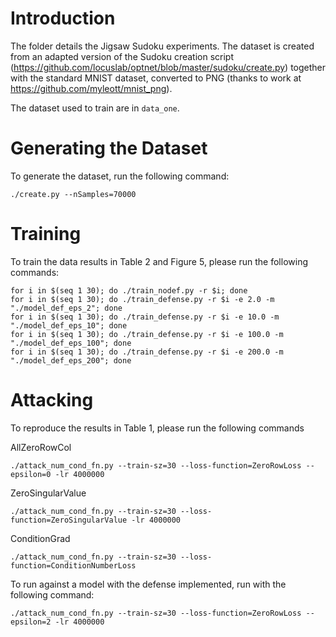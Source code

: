 # Introduction

The folder details the Jigsaw Sudoku experiments. The dataset is created from an adapted version of the Sudoku creation script (https://github.com/locuslab/optnet/blob/master/sudoku/create.py) together with the standard MNIST dataset, converted to PNG (thanks to work at https://github.com/myleott/mnist_png).


The dataset used to train are in `data_one`.

# Generating the Dataset

To generate the dataset, run the following command:

```
./create.py --nSamples=70000
```

# Training

To train the data results in Table 2 and Figure 5, please run the following commands:

```
for i in $(seq 1 30); do ./train_nodef.py -r $i; done
for i in $(seq 1 30); do ./train_defense.py -r $i -e 2.0 -m "./model_def_eps_2"; done
for i in $(seq 1 30); do ./train_defense.py -r $i -e 10.0 -m "./model_def_eps_10"; done
for i in $(seq 1 30); do ./train_defense.py -r $i -e 100.0 -m "./model_def_eps_100"; done
for i in $(seq 1 30); do ./train_defense.py -r $i -e 200.0 -m "./model_def_eps_200"; done
```

# Attacking

To reproduce the results in Table 1, please run the following commands

AllZeroRowCol
```
./attack_num_cond_fn.py --train-sz=30 --loss-function=ZeroRowLoss --epsilon=0 -lr 4000000
```

ZeroSingularValue
```
./attack_num_cond_fn.py --train-sz=30 --loss-function=ZeroSingularValue -lr 4000000
```

ConditionGrad
```
./attack_num_cond_fn.py --train-sz=30 --loss-function=ConditionNumberLoss
```

To run against a model with the defense implemented, run with the following command:

```
./attack_num_cond_fn.py --train-sz=30 --loss-function=ZeroRowLoss --epsilon=2 -lr 4000000
```
